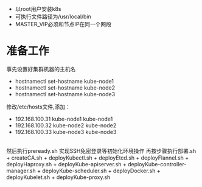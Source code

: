 + 以root用户安装k8s
+ 可执行文件路径为/usr/local/bin
+ MASTER_VIP必须和节点IP在同一个网段

# 准备工作
事先设置好集群机器的主机名
+ hostnamectl set-hostname kube-node1
+ hostnamectl set-hostname kube-node2
+ hostnamectl set-hostname kube-node3

修改/etc/hosts文件,添加：
+ 192.168.100.31  kube-node1    kube-node1
+ 192.168.100.32  kube-node2    kube-node2
+ 192.168.100.33  kube-node3    kube-node3
<br/>
然后执行preready.sh 实现SSH免密登录等初始化环境操作
再按步骤执行部署.sh<br/>
+ createCA.sh
+ deployKubectl.sh
+ deployEtcd.sh
+ deployFlannel.sh
+ deployHaproxy.sh
+ deployKube-apiserver.sh
+ deployKube-controller-manager.sh
+ deployKube-scheduler.sh
+ deployDocker.sh
+ deployKubelet.sh
+ deployKube-proxy.sh
